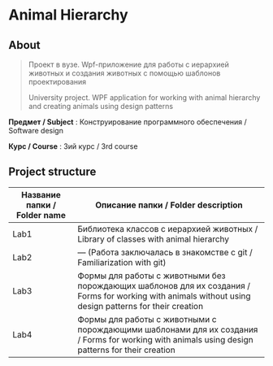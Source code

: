 # Animal Hierarchy

## About

> Проект в вузе. Wpf-приложение для работы с иерархией животных и создания животных с помощью шаблонов проектирования
>
> University project. WPF application for working with animal hierarchy and creating animals using design patterns
> 
**Предмет / Subject** :  Конструирование программного обеспечения / Software design

**Курс / Course** : 3ий курс / 3rd course

## Project structure

Название папки / Folder name  | Описание папки / Folder description
----------------|----------------------
Lab1 | Библиотека классов с иерархией животных / Library of classes with animal hierarchy  
Lab2 | — (Работа заключалась в знакомстве с git / Familiarization with git)
Lab3 | Формы для работы с животными без порождающих шаблонов для их создания / Forms for working with animals without using design patterns for their creation
Lab4 | Формы для работы с животными с порождающими шаблонами для их создания / Forms for working with animals using design patterns for their creation
